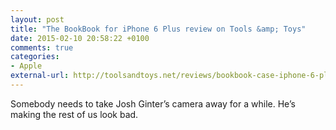 ```yaml
---
layout: post
title: "The BookBook for iPhone 6 Plus review on Tools &amp; Toys"
date: 2015-02-10 20:58:22 +0100
comments: true
categories: 
- Apple
external-url: http://toolsandtoys.net/reviews/bookbook-case-iphone-6-plus/
---
```


Somebody needs to take Josh Ginter’s camera away for a while. He’s making the rest of us look bad.